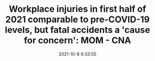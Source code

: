 ---
"title": "Workplace injuries in first half of 2021 comparable to pre-COVID-19 levels, but fatal accidents a 'cause for concern': MOM - CNA"
"date": "2021-10-8 6:33:55"
"feed_name": "GOOGLENEWSCONSTRUCTION"
"feed_website": "https://news.google.com/search?q=construction%2Bincident&hl=en-US&gl=US&ceid=US:en"
"feed_rss": "https://news.google.com/rss/search?q=construction%2Bincident&hl=en-US&gl=US&ceid=US:en"
"link": "https://www.channelnewsasia.com/singapore/workplace-injuries-first-half-2021-pre-covid-19-levels-mom-2230331"
"source": "{'href': 'https://www.channelnewsasia.com', 'title': 'CNA'}"
"file": "_posts/2021-1-1-8b53d4e453f383f1782ca7e31996ead13b9aeaf6.md"
"accident": "0"
"drilling": "0"
"dead": "0"
"injured": "0"
"arrested": "0"
"place": "unknown place"
"where": "unknown site"
"causes": "unknown"
"place_uri": "unknown place"
---